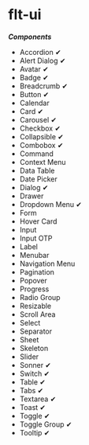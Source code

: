 # flt-ui

**_Components_**

- Accordion ✔
- Alert Dialog ✔
- Avatar ✔
- Badge ✔
- Breadcrumb ✔
- Button ✔
- Calendar
- Card ✔
- Carousel ✔
- Checkbox ✔
- Collapsible ✔
- Combobox ✔
- Command
- Context Menu
- Data Table
- Date Picker
- Dialog ✔
- Drawer
- Dropdown Menu ✔
- Form
- Hover Card
- Input
- Input OTP
- Label
- Menubar
- Navigation Menu
- Pagination
- Popover
- Progress
- Radio Group
- Resizable
- Scroll Area
- Select
- Separator
- Sheet
- Skeleton
- Slider
- Sonner ✔
- Switch ✔
- Table ✔
- Tabs ✔
- Textarea ✔
- Toast ✔
- Toggle ✔
- Toggle Group ✔
- Tooltip ✔
